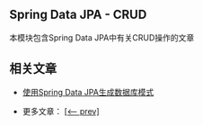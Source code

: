 ## Spring Data JPA - CRUD

本模块包含Spring Data JPA中有关CRUD操作的文章

## 相关文章

- [使用Spring Data JPA生成数据库模式](docs/使用SpringData-JPA生成数据库模式.md)

- 更多文章： [[<-- prev]](../spring-data-jpa-crud-1/README.md)